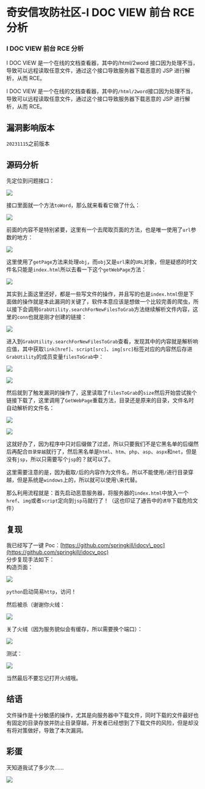 

# 奇安信攻防社区-I DOC VIEW 前台 RCE 分析

### I DOC VIEW 前台 RCE 分析

I DOC VIEW 是一个在线的文档查看器，其中的/html/2word 接口因为处理不当，导致可以远程读取任意文件，通过这个接口导致服务器下载恶意的 JSP 进行解析，从而 RCE。

I DOC VIEW 是一个在线的文档查看器，其中的`/html/2word`接口因为处理不当，导致可以远程读取任意文件，通过这个接口导致服务器下载恶意的 JSP 进行解析，从而 RCE。

## 漏洞影响版本

`20231115`之前版本

## 源码分析

先定位到问题接口：

![](assets/1702521406-d8e1193733b33fb94fa747697412401b.png)

接口里面就一个方法`toWord`，那么就来看看它做了什么：

![](assets/1702521406-2f55ea982a5548bcf6528d1a067692a9.png)

前面的内容不是特别紧要，这里有一个去爬取页面的方法，也是唯一使用了`url`参数的地方：

![](assets/1702521406-ba1eab7150e4add15fed1ab255485ff8.png)

这里使用了`getPage`方法来处理`obj`，而`obj`又是`url`来的`URL`对象，但是疑惑的时文件名只能是`index.html`所以去看一下这个`getWebPage`方法：

![](assets/1702521406-a722f25a797b53f4aa0dd1412691f232.png)

其实到上面这里还好，都是一些写文件的操作，并且写的也是`index.html`但是下面做的操作就是本此漏洞的关键了，软件本意应该是想做一个比较完善的爬虫，所以接下会调用`GrabUtility.searchForNewFilesToGrab`方法继续解析文件内容，这里的`conn`也就是刚才创建的链接：

![](assets/1702521406-13a18bdf5d540a186f4ae1f57e49b709.png)

进入到`GrabUtility.searchForNewFilesToGrab`查看，发现其中的内容就是解析响应值，其中获取`link[href]`、`script[src]`、`img[src]`标签对应的内容然后存进`GrabUtility`的成员变量`filesToGrab`中：

![](assets/1702521406-fd0546a1b75c858dff238f301d47e5d7.png)

![](assets/1702521406-fb0ca4c8fc506ca2626e4af4636bd08a.png)

然后就到了触发漏洞的操作了，这里读取了`filesToGrab`的`size`然后开始尝试挨个链接下载了，这里调用了`GetWebPage`重载方法，目录还是原来的目录，文件名时自动解析的文件名：

![](assets/1702521406-1a1dcb393220f1a6430f3feb0d96c819.png)

![](assets/1702521406-8b99d2806dbc60ae223a0aede517212e.png)

这就好办了，因为程序中只对后缀做了过滤，所以只要我们不是它黑名单的后缀然后再配合`目录穿越`就行了，然后黑名单是`html`、`htm`、`php`、`asp`、`aspx`和`net`，但是没有`jsp`，所以只需要写个`jsp`的？就可以了。

这里需要注意的是，因为截取`/`后的内容作为文件名，所以不能使用`/`进行目录穿越，但是系统是`windows`上的，所以就可以使用`\`来代替。

那么利用流程就是：首先启动恶意服务器，将服务器的`index.html`中放入一个`href`、`img`或者`script`定向到`jsp`马就行了！（这也印证了通告中的`诱导`下载危险文件）

## 复现

我已经写了一键 Poc：[https://github.com/springkill/idocv\_poc](https://github.com/springkill/idocv_poc)  
分步复现手法如下：  
构造页面：

![](assets/1702521406-0ac6140623d66a5fdae9a87ee68a118a.png)

`python`启动简易`http`，访问！

然后被杀（谢谢你火绒：

![](assets/1702521406-52354013946648ca3e2b5014615f1850.png)

关了火绒（因为服务貌似会有缓存，所以需要换个端口）：

![](assets/1702521406-15bbedb032d4bb175d2a6c8201820123.png)

测试：

![](assets/1702521406-675404ebdef30bf0d8429f8824f92280.png)

当然最后不要忘记打开火绒哦。

## 结语

文件操作是十分敏感的操作，尤其是向服务器中下载文件，同时下载的文件最好也有固定的目录存放并防止目录穿越，开发者已经想到了下载文件的风险，但是却没有将对策做好，导致了本次漏洞。

## 彩蛋

天知道我试了多少次……

![](assets/1702521406-59bcd61c7aa123b1b9457eba80e083ee.png)
